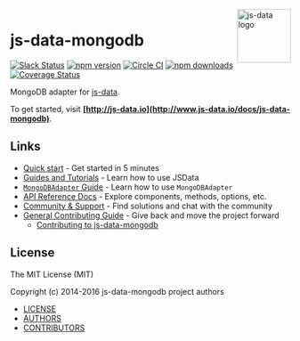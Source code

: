 <img src="https://raw.githubusercontent.com/js-data/js-data/master/js-data.png" alt="js-data logo" title="js-data" align="right" width="96" height="96" />

# js-data-mongodb

[![Slack Status][sl_b]][sl_l]
[![npm version][npm_b]][npm_l]
[![Circle CI][circle_b]][circle_l]
[![npm downloads][dn_b]][dn_l]
[![Coverage Status][cov_b]][cov_l]

MongoDB adapter for [js-data](http://www.js-data.io/).

To get started, visit __[http://js-data.io](http://www.js-data.io/docs/js-data-mongodb)__.

## Links

* [Quick start](http://www.js-data.io/docs/home#quick-start) - Get started in 5 minutes
* [Guides and Tutorials](http://www.js-data.io/docs/home) - Learn how to use JSData
* [`MongoDBAdapter` Guide](http://www.js-data.io/docs/js-data-mongodb) - Learn how to use `MongoDBAdapter`
* [API Reference Docs](http://api.js-data.io) - Explore components, methods, options, etc.
* [Community & Support](http://js-data.io/docs/community) - Find solutions and chat with the community
* [General Contributing Guide](http://js-data.io/docs/contributing) - Give back and move the project forward
  * [Contributing to js-data-mongodb](https://github.com/js-data/js-data-mongodb/blob/master/.github/CONTRIBUTING.md)

## License

The MIT License (MIT)

Copyright (c) 2014-2016 js-data-mongodb project authors

* [LICENSE](https://github.com/js-data/js-data-mongodb/blob/master/LICENSE)
* [AUTHORS](https://github.com/js-data/js-data-mongodb/blob/master/AUTHORS)
* [CONTRIBUTORS](https://github.com/js-data/js-data-mongodb/blob/master/CONTRIBUTORS)

[sl_b]: http://slack.js-data.io/badge.svg
[sl_l]: http://slack.js-data.io
[npm_b]: https://img.shields.io/npm/v/js-data-mongodb.svg?style=flat
[npm_l]: https://www.npmjs.org/package/js-data-mongodb
[circle_b]: https://img.shields.io/circleci/project/js-data/js-data-mongodb.svg?style=flat
[circle_l]: https://circleci.com/gh/js-data/js-data-mongodb
[dn_b]: https://img.shields.io/npm/dm/js-data-mongodb.svg?style=flat
[dn_l]: https://www.npmjs.org/package/js-data-mongodb
[cov_b]: https://img.shields.io/codecov/c/github/js-data/js-data-mongodb.svg?style=flat
[cov_l]: https://codecov.io/github/js-data/js-data-mongodb
